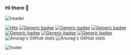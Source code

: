 ### Hi there 👋

<!--
**stooooopu/stooooopu** is a ✨ _special_ ✨ repository because its `README.md` (this file) appears on your GitHub profile.

Here are some ideas to get you started:

- 🔭 I’m currently working on ...
- 🌱 I’m currently learning ...
- 👯 I’m looking to collaborate on ...
- 🤔 I’m looking for help with ...
- 💬 Ask me about ...
- 📫 How to reach me: ...
- 😄 Pronouns: ...
- ⚡ Fun fact: ...
-->
![header](https://capsule-render.vercel.app/api?type=Slice&color=auto&fontColor=&fontSize=100&height=250&fontAlign=80&fontAlignY=30&animation=twinkling&text=Stop%20U&desc)

[![Hits](https://hits.seeyoufarm.com/api/count/incr/badge.svg?url=https%3A%2F%2Fgithub.com%2Fstooooopu&count_bg=%23BFA1FF&title_bg=%23FFE38E&icon=&icon_color=%23FFFFFF&title=hits&edge_flat=false)](https://hits.seeyoufarm.com)
[![Generic badge](https://img.shields.io/badge/GitHub-100000?style=for-the-badge&logo=github&logoColor=white)](https://shields.io/) [![Generic badge](https://img.shields.io/badge/Instagram-E4405F?style=for-the-badge&logo=instagram&logoColor=white)](https://shields.io/)
[![Generic badge](https://img.shields.io/badge/HTML-239120?style=for-the-badge&logo=html5&logoColor=white)](https://shields.io/) [![Generic badge](	https://img.shields.io/badge/Java-ED8B00?style=for-the-badge&logo=java&logoColor=white)](https://shields.io/) [![Generic badge](https://img.shields.io/badge/MySQL-00000F?style=for-the-badge&logo=mysql&logoColor=white)](https://shields.io/)
[![Generic badge](	https://img.shields.io/badge/Gmail-D14836?style=for-the-badge&logo=gmail&logoColor=white)](https://shields.io/)
![Anurag's GitHub stats](https://github-readme-stats.vercel.app/api/top-langs/?username=stooooopu&theme=blue-green)
![Anurag's GitHub stats](https://github-readme-stats.vercel.app/api?username=stooooopu&show_icons=true&theme=radical)

![footer](https://capsule-render.vercel.app/api?type=Slice&color=auto&section=footer&fontColor=&fontSize=40&fontAlign=16&fontAlignY=80&text==%20JiYoo%20Jeong)
